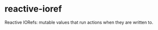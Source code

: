 reactive-ioref
==============

Reactive IORefs: mutable values that run actions when they are written to.
